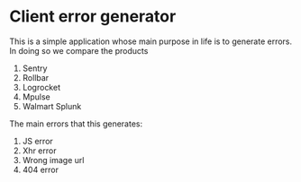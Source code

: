# Client error generator

This is a simple application whose main purpose in life is to generate errors.
In doing so we compare the products

1. Sentry
2. Rollbar
3. Logrocket
4. Mpulse
5. Walmart Splunk

The main errors that this generates:
1. JS error
2. Xhr error
3. Wrong image url
4. 404 error


